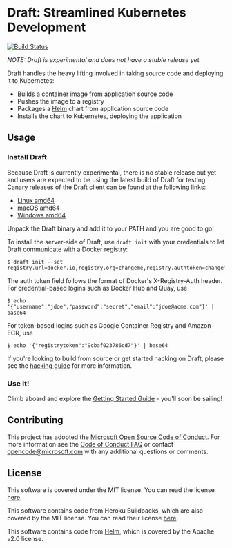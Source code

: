 # Draft: Streamlined Kubernetes Development

[![Build Status](https://ci.deis.io/buildStatus/icon?job=Deis/draft/master)](https://ci.deis.io/job/Deis/job/draft/job/master/)

_NOTE: Draft is experimental and does not have a stable release yet._

Draft handles the heavy lifting involved in taking source code and deploying it to Kubernetes:

- Builds a container image from application source code
- Pushes the image to a registry
- Packages a [Helm][] chart from application source code
- Installs the chart to Kubernetes, deploying the application

## Usage

### Install Draft

Because Draft is currently experimental, there is no stable release out yet and users are expected
to be using the latest build of Draft for testing. Canary releases of the Draft client can be found
at the following links:

 - [Linux amd64](https://azuredraft.blob.core.windows.net/draft/draft-canary-linux-amd64.tar.gz)
 - [macOS amd64](https://azuredraft.blob.core.windows.net/draft/draft-canary-darwin-amd64.tar.gz)
 - [Windows amd64](https://azuredraft.blob.core.windows.net/draft/draft-canary-windows-amd64.tar.gz)

Unpack the Draft binary and add it to your PATH and you are good to go!

To install the server-side of Draft, use `draft init` with your credentials to let Draft communicate
with a Docker registry:

```
$ draft init --set registry.url=docker.io,registry.org=changeme,registry.authtoken=changeme
```

The auth token field follows the format of Docker's X-Registry-Auth header. For credential-based
logins such as Docker Hub and Quay, use

```
$ echo '{"username":"jdoe","password":"secret","email":"jdoe@acme.com"}' | base64
```

For token-based logins such as Google Container Registry and Amazon ECR, use

```
$ echo '{"registrytoken":"9cbaf023786cd7"}' | base64
```

If you're looking to build from source or get started hacking on Draft, please see the
[hacking guide][hacking] for more information.

### Use It!

Climb aboard and explore the [Getting Started Guide][Getting Started] - you'll soon be sailing!

## Contributing

This project has adopted the [Microsoft Open Source Code of Conduct](https://opensource.microsoft.com/codeofconduct/). For more information see the [Code of Conduct FAQ](https://opensource.microsoft.com/codeofconduct/faq/) or contact [opencode@microsoft.com](mailto:opencode@microsoft.com) with any additional questions or comments.

## License

This software is covered under the MIT license. You can read the license [here][license].

This software contains code from Heroku Buildpacks, which are also covered by the MIT license. You can read their license [here][Heroku License].

This software contains code from [Helm][], which is covered by the Apache v2.0 license.


[Getting Started]: docs/getting-started.md
[hacking]: docs/contributing/hacking.md
[Helm]: https://github.com/kubernetes/helm
[Kubernetes]: https://kubernetes.io/
[license]: LICENSE
[Heroku License]: NOTICE